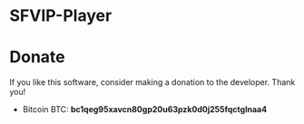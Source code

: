 # SFVIP-Player

# Donate
If you like this software, consider making a donation to the developer. Thank you!
- Bitcoin BTC: **bc1qeg95xavcn80gp20u63pzk0d0j255fqctglnaa4**
